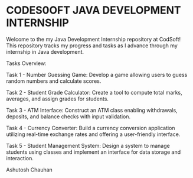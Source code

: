 # CODES0OFT JAVA DEVELOPMENT INTERNSHIP
Welcome to the my Java Development Internship repository at CodSoft! This repository tracks my progress and tasks as I advance through my internship in Java development.

Tasks Overview:

Task 1 - Number Guessing Game: Develop a game allowing users to guess random numbers and calculate scores.

Task 2 - Student Grade Calculator: Create a tool to compute total marks, averages, and assign grades for students.

Task 3 - ATM Interface: Construct an ATM class enabling withdrawals, deposits, and balance checks with input validation.

Task 4 - Currency Converter: Build a currency conversion application utilizing real-time exchange rates and offering a user-friendly interface.

Task 5 - Student Management System: Design a system to manage students using classes and implement an interface for data storage and interaction.

Ashutosh Chauhan
